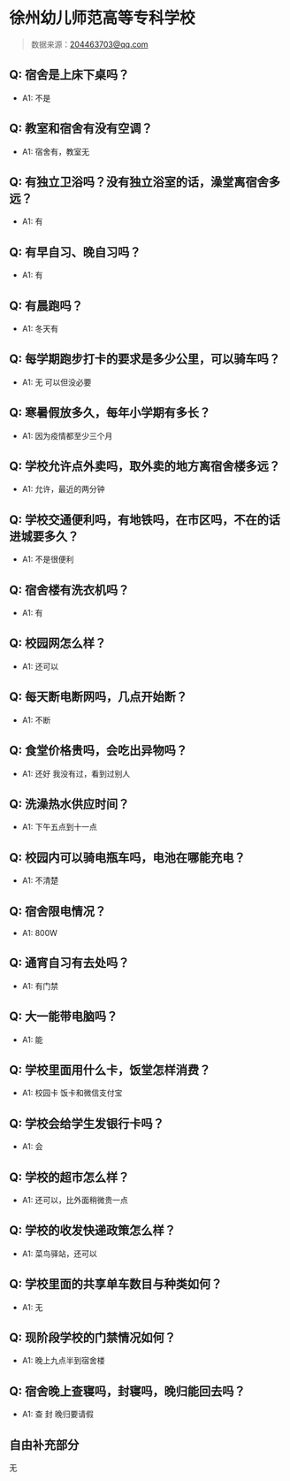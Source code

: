 # 徐州幼儿师范高等专科学校

> 数据来源：204463703@qq.com

## Q: 宿舍是上床下桌吗？

- A1: 不是

## Q: 教室和宿舍有没有空调？

- A1: 宿舍有，教室无

## Q: 有独立卫浴吗？没有独立浴室的话，澡堂离宿舍多远？

- A1: 有

## Q: 有早自习、晚自习吗？

- A1: 有

## Q: 有晨跑吗？

- A1: 冬天有

## Q: 每学期跑步打卡的要求是多少公里，可以骑车吗？

- A1: 无 可以但没必要

## Q: 寒暑假放多久，每年小学期有多长？

- A1: 因为疫情都至少三个月

## Q: 学校允许点外卖吗，取外卖的地方离宿舍楼多远？

- A1: 允许，最近的两分钟

## Q: 学校交通便利吗，有地铁吗，在市区吗，不在的话进城要多久？

- A1: 不是很便利

## Q: 宿舍楼有洗衣机吗？

- A1: 有

## Q: 校园网怎么样？

- A1: 还可以

## Q: 每天断电断网吗，几点开始断？

- A1: 不断

## Q: 食堂价格贵吗，会吃出异物吗？

- A1: 还好 我没有过，看到过别人

## Q: 洗澡热水供应时间？

- A1: 下午五点到十一点

## Q: 校园内可以骑电瓶车吗，电池在哪能充电？

- A1: 不清楚

## Q: 宿舍限电情况？

- A1: 800W

## Q: 通宵自习有去处吗？

- A1: 有门禁

## Q: 大一能带电脑吗？

- A1: 能

## Q: 学校里面用什么卡，饭堂怎样消费？

- A1: 校园卡   饭卡和微信支付宝

## Q: 学校会给学生发银行卡吗？

- A1: 会

## Q: 学校的超市怎么样？

- A1: 还可以，比外面稍微贵一点

## Q: 学校的收发快递政策怎么样？

- A1: 菜鸟驿站，还可以

## Q: 学校里面的共享单车数目与种类如何？

- A1: 无

## Q: 现阶段学校的门禁情况如何？

- A1: 晚上九点半到宿舍楼

## Q: 宿舍晚上查寝吗，封寝吗，晚归能回去吗？

- A1: 查 封 晚归要请假

## 自由补充部分

无